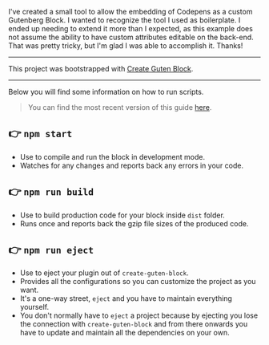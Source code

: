 I've created a small tool to allow the embedding of Codepens as a custom Gutenberg Block. I wanted to recognize the tool I used as boilerplate. I ended up needing to extend it more than I expected, as this example does not assume the ability to have custom attributes editable on the back-end. That was pretty tricky, but I'm glad I was able to accomplish it. Thanks!

***************************

This project was bootstrapped with [Create Guten Block](https://github.com/ahmadawais/create-guten-block).

***************************

Below you will find some information on how to run scripts.

>You can find the most recent version of this guide [here](https://github.com/ahmadawais/create-guten-block).

## 👉  `npm start`
- Use to compile and run the block in development mode.
- Watches for any changes and reports back any errors in your code.

## 👉  `npm run build`
- Use to build production code for your block inside `dist` folder.
- Runs once and reports back the gzip file sizes of the produced code.

## 👉  `npm run eject`
- Use to eject your plugin out of `create-guten-block`.
- Provides all the configurations so you can customize the project as you want.
- It's a one-way street, `eject` and you have to maintain everything yourself.
- You don't normally have to `eject` a project because by ejecting you lose the connection with `create-guten-block` and from there onwards you have to update and maintain all the dependencies on your own.
